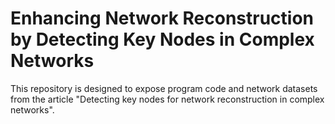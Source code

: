 # Enhancing Network Reconstruction by Detecting Key Nodes in Complex Networks
This repository is designed to expose program code and network datasets from the article "Detecting key nodes for network reconstruction in complex networks".
